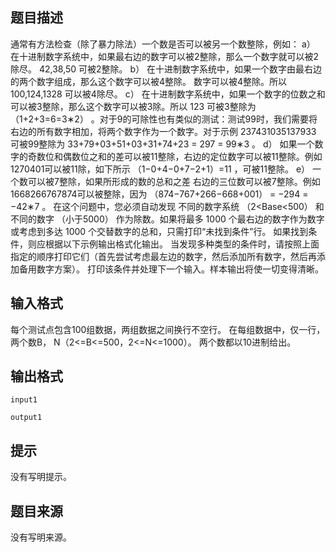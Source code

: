 ## 题目描述

通常有方法检查（除了暴力除法）一个数是否可以被另一个数整除，例如：
a） 在十进制数字系统中，如果最右边的数字可以被2整除，那么一个数字就可以被2除尽。
42,38,50 可被2整除。
b） 在十进制数字系统中，如果一个数字由最右边的两个数字组成，那么这个数字可以被4整除。
数字可以被4整除。所以 100,124,1328 可以被4除尽。
c） 在十进制数字系统中，如果一个数字的位数之和可以被3整除，那么这个数字可以被3除。所以 123
可被3整除为 （1+2+3=6=3∗2） 。对于9的可除性也有类似的测试：测试99时，我们需要将右边的所有数字相加，将两个数字作为一个数字。对于示例 237431035137933 可被99整除为 33+79+03+51+03+31+74+23 = 297 = 99∗3 。
d） 如果一个数字的奇数位和偶数位之和的差可以被11整除，右边的定位数字可以被11整除。例如1270401可以被11除，如下所示
（1−0+4−0+7−2+1）=11 ，可被11整除。
e） 一个数可以被7整除，如果所形成的数的总和之差
右边的三位数可以被7整除。例如1668266767874可以被整除，因为 （874−767+266−668+001） = −294 =  −42∗7 。
在这个问题中，您必须自动发现
不同的数字系统 （2<Base<500） 和不同的数字 （小于5000） 作为除数。如果将最多 1000 个最右边的数字作为数字或考虑到多达 1000 个交替数字的总和，只需打印“未找到条件”行。
如果找到条件，则应根据以下示例输出格式化输出。
当发现多种类型的条件时，请按照上面指定的顺序打印它们（首先尝试考虑最左边的数字，然后添加所有数字，然后再添加备用数字方案）。
打印该条件并处理下一个输入。样本输出将使一切变得清晰。

## 输入格式

每个测试点包含100组数据，两组数据之间换行不空行。
在每组数据中，仅一行，两个数B，
N（2<=B<=500，2<=N<=1000）。
两个数都以10进制给出。

## 输出格式

```input1```

```output1```

## 提示

没有写明提示。

## 题目来源

没有写明来源。

